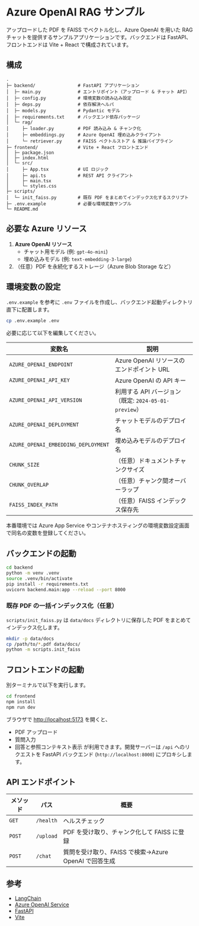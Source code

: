 # Azure OpenAI RAG サンプル

アップロードした PDF を FAISS でベクトル化し、Azure OpenAI を用いた RAG チャットを提供するサンプルアプリケーションです。バックエンドは FastAPI、フロントエンドは Vite + React で構成されています。

## 構成

```
.
├─ backend/                # FastAPI アプリケーション
│  ├─ main.py              # エントリポイント（アップロード & チャット API）
│  ├─ config.py            # 環境変数の読み込み設定
│  ├─ deps.py              # 依存解決ヘルパ
│  ├─ models.py            # Pydantic モデル
│  ├─ requirements.txt     # バックエンド依存パッケージ
│  └─ rag/
│     ├─ loader.py         # PDF 読み込み & チャンク化
│     ├─ embeddings.py     # Azure OpenAI 埋め込みクライアント
│     └─ retriever.py      # FAISS ベクトルストア & 推論パイプライン
├─ frontend/               # Vite + React フロントエンド
│  ├─ package.json
│  ├─ index.html
│  └─ src/
│     ├─ App.tsx           # UI ロジック
│     ├─ api.ts            # REST API クライアント
│     ├─ main.tsx
│     └─ styles.css
├─ scripts/
│  └─ init_faiss.py        # 既存 PDF をまとめてインデックス化するスクリプト
├─ .env.example            # 必要な環境変数サンプル
└─ README.md
```

## 必要な Azure リソース

1. **Azure OpenAI リソース**
   - チャット用モデル (例: `gpt-4o-mini`)
   - 埋め込みモデル (例: `text-embedding-3-large`)
2. （任意）PDF を永続化するストレージ（Azure Blob Storage など）

## 環境変数の設定

`.env.example` を参考に `.env` ファイルを作成し、バックエンド起動ディレクトリ直下に配置します。

```bash
cp .env.example .env
```

必要に応じて以下を編集してください。

| 変数名 | 説明 |
| ------ | ---- |
| `AZURE_OPENAI_ENDPOINT` | Azure OpenAI リソースのエンドポイント URL |
| `AZURE_OPENAI_API_KEY` | Azure OpenAI の API キー |
| `AZURE_OPENAI_API_VERSION` | 利用する API バージョン（既定: `2024-05-01-preview`） |
| `AZURE_OPENAI_DEPLOYMENT` | チャットモデルのデプロイ名 |
| `AZURE_OPENAI_EMBEDDING_DEPLOYMENT` | 埋め込みモデルのデプロイ名 |
| `CHUNK_SIZE` | （任意）ドキュメントチャンクサイズ |
| `CHUNK_OVERLAP` | （任意）チャンク間オーバーラップ |
| `FAISS_INDEX_PATH` | （任意）FAISS インデックス保存先 |

本番環境では Azure App Service やコンテナホスティングの環境変数設定画面で同名の変数を登録してください。

## バックエンドの起動

```bash
cd backend
python -m venv .venv
source .venv/bin/activate
pip install -r requirements.txt
uvicorn backend.main:app --reload --port 8000
```

### 既存 PDF の一括インデックス化（任意）

`scripts/init_faiss.py` は `data/docs` ディレクトリに保存した PDF をまとめてインデックス化します。

```bash
mkdir -p data/docs
cp /path/to/*.pdf data/docs/
python -m scripts.init_faiss
```

## フロントエンドの起動

別ターミナルで以下を実行します。

```bash
cd frontend
npm install
npm run dev
```

ブラウザで <http://localhost:5173> を開くと、
- PDF アップロード
- 質問入力
- 回答と参照コンテキスト表示
が利用できます。開発サーバーは `/api` へのリクエストを FastAPI バックエンド (`http://localhost:8000`) にプロキシします。

## API エンドポイント

| メソッド | パス | 概要 |
| -------- | ---- | ---- |
| `GET` | `/health` | ヘルスチェック |
| `POST` | `/upload` | PDF を受け取り、チャンク化して FAISS に登録 |
| `POST` | `/chat` | 質問を受け取り、FAISS で検索→Azure OpenAI で回答生成 |

## 参考

- [LangChain](https://python.langchain.com/)
- [Azure OpenAI Service](https://learn.microsoft.com/azure/ai-services/openai/)
- [FastAPI](https://fastapi.tiangolo.com/)
- [Vite](https://vitejs.dev/)
